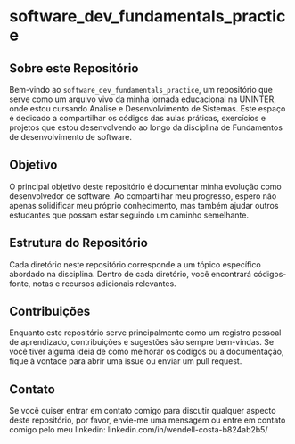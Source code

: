# software_dev_fundamentals_practice

## Sobre este Repositório
Bem-vindo ao `software_dev_fundamentals_practice`, um repositório que serve como um arquivo vivo da minha jornada educacional na UNINTER, onde estou cursando Análise e Desenvolvimento de Sistemas. Este espaço é dedicado a compartilhar os códigos das aulas práticas, exercícios e projetos que estou desenvolvendo ao longo da disciplina de Fundamentos de desenvolvimento de software.

## Objetivo
O principal objetivo deste repositório é documentar minha evolução como desenvolvedor de software. Ao compartilhar meu progresso, espero não apenas solidificar meu próprio conhecimento, mas também ajudar outros estudantes que possam estar seguindo um caminho semelhante.

## Estrutura do Repositório
Cada diretório neste repositório corresponde a um tópico específico abordado na disciplina. Dentro de cada diretório, você encontrará códigos-fonte, notas e recursos adicionais relevantes.

## Contribuições
Enquanto este repositório serve principalmente como um registro pessoal de aprendizado, contribuições e sugestões são sempre bem-vindas. Se você tiver alguma ideia de como melhorar os códigos ou a documentação, fique à vontade para abrir uma issue ou enviar um pull request.

## Contato
Se você quiser entrar em contato comigo para discutir qualquer aspecto deste repositório, por favor, envie-me uma mensagem ou entre em contato comigo pelo meu linkedin: linkedin.com/in/wendell-costa-b824ab2b5/
